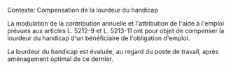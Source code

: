 Contexte: Compensation de la lourdeur du handicap

La modulation de la contribution annuelle et l'attribution de l'aide à l'emploi prévues aux articles L. 5212-9 et L. 5213-11 ont pour objet de compenser la lourdeur du handicap d'un bénéficiaire de l'obligation d'emploi.

La lourdeur du handicap est évaluée, au regard du poste de travail, après aménagement optimal de ce dernier.
